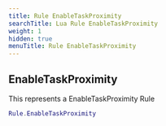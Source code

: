 ```yaml
---
title: Rule EnableTaskProximity
searchTitle: Lua Rule EnableTaskProximity
weight: 1
hidden: true
menuTitle: Rule EnableTaskProximity
---
```

## EnableTaskProximity

This represents a EnableTaskProximity Rule
```lua
Rule.EnableTaskProximity
```